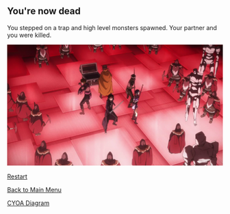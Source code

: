 ## You're now dead

You stepped on a trap and high level monsters spawned. Your partner and you were killed. 

![](../images/cave-death.png) 

[Restart](start.md)  

[Back to Main Menu](../README.md)

[CYOA Diagram](https://docs.google.com/drawings/d/10zg9kS2b_twrKrwHkrUDNyGKxz7eVm7TwXgIEUePHK8/edit?usp=sharing)